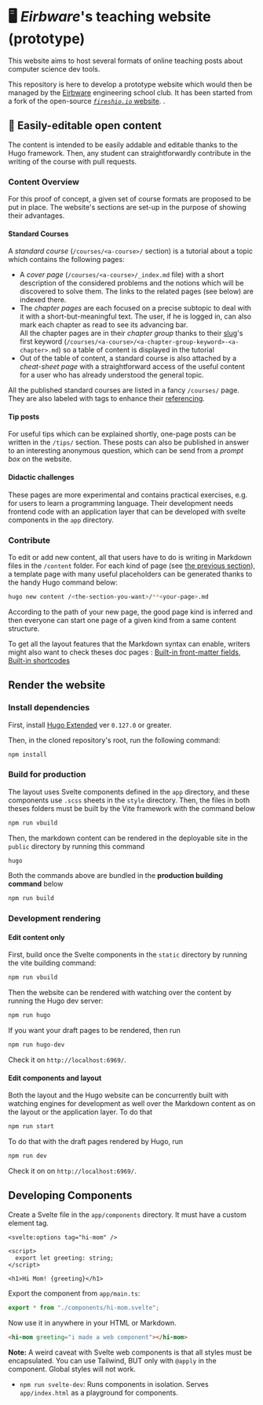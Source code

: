# 🖥️ _Eirbware_'s teaching website (prototype)

This website aims to host several formats of online teaching posts about computer science dev tools.

This repository is here to develop a prototype website which would then be managed by the [Eirbware](https://github.com/Eirbware) engineering school club. It has been started from a fork of the open-source [_`fireshio.io`_ website](https://github.com/fireship-io/fireship.io). .

## 📃 Easily-editable open content

The content is intended to be easily addable and editable thanks to the Hugo framework. Then, any student can straightforwardly
contribute in the writing of the course with pull requests.

### Content Overview

For this proof of concept, a given set of course formats are proposed to be put in place. The website's sections are set-up
in the purpose of showing their advantages.

#### Standard Courses

A _standard course_ (`/courses/<a-course>/` section) is a tutorial about a topic which contains the following pages:

- A _cover page_ (`/courses/<a-course>/_index.md` file) with a short description of the considered problems and the notions
  which will be discovered to solve them. The links to the related pages (see below) are indexed there.
- The _chapter pages_ are each focused on a precise subtopic to deal with it
  with a short-but-meaningful text. The user, if he is logged in, can also mark each
  chapter as read to see its advancing bar.  
   All the chapter pages are in their _chapter group_ thanks to their [slug](https://gohugo.io/content-management/organization/#slug)'s
  first keyword
  (`/courses/<a-course>/<a-chapter-group-keyword>-<a-chapter>.md`) so a table of
  content is displayed in the tutorial
- Out of the table of content, a standard course is also attached by a _cheat-sheet page_ with a straightforward access of the useful content for a user who
  has already understood the general topic.

All the published standard courses are listed in a fancy `/courses/` page. They
are also labeled with tags to enhance their [referencing](#referencing).

#### Tip posts

For useful tips which can be explained shortly, one-page posts
can be written in the `/tips/` section. These posts can also be
published in answer to an interesting anonymous question, which
can be send from a _prompt box_ on the website.

#### Didactic challenges

These pages are more experimental and contains practical exercises, e.g. for
users to learn a programming language. Their development needs frontend code
with an application layer that can be developed with svelte components in the `app` directory.

### Contribute

To edit or add new content, all that users have to do is writing in Markdown files
in the `/content` folder. For each kind of page (see [the previous section](#content-overview)), a template page with many useful placeholders can be generated thanks to the handy Hugo command below:

```sh
hugo new content /<the-section-you-want>/**<your-page>.md
```

According to the path of your new page, the good page kind is inferred and then
everyone can start one page of a given kind from a same content structure.

To get all the layout features that the Markdown syntax can enable,
writers might also want to check theses doc pages :
[Built-in front-matter fields](https://gohugo.io/content-management/front-matter/#fields),
[Built-in shortcodes](https://gohugo.io/content-management/shortcodes/#embedded-shortcodes)

## Render the website

### Install dependencies

First, install [Hugo Extended](https://gohugo.io/getting-started/installing/) ver `0.127.0` or greater.

Then, in the cloned repository's root, run the following command:

```bash
npm install
```

### Build for production

The layout uses Svelte components defined in the `app` directory, and these components use `.scss` sheets in the `style` directory. Then, the files in both theses folders must be built by the Vite framework with the command below

```bash
npm run vbuild
```

Then, the markdown content can be rendered in the deployable site in the `public` directory by running this command

```bash
hugo
```

Both the commands above are bundled in the **production building command** below

```bash
npm run build
```

### Development rendering

#### Edit content only

First, build once the Svelte components in the `static` directory by running the
vite building command:

```bash
npm run vbuild
```

Then the website can be rendered with watching over the content by running the
Hugo dev server:

```bash
npm run hugo
```

If you want your draft pages to be rendered, then run

```bash
npm run hugo-dev
```

Check it on `http://localhost:6969/`.

#### Edit components and layout

Both the layout and the Hugo website can be concurrently built with watching
engines for development as well over the Markdown content as on the layout or
the application layer. To do that

```bash
npm run start
```

To do that with the draft pages rendered by Hugo, run

```bash
npm run dev
```

Check it on on `http://localhost:6969/`.

## Developing Components

Create a Svelte file in the `app/components` directory. It must have a custom element tag.

```svelte
<svelte:options tag="hi-mom" />

<script>
  export let greeting: string;
</script>

<h1>Hi Mom! {greeting}</h1>
```

Export the component from `app/main.ts`:

```ts
export * from "./components/hi-mom.svelte";
```

Now use it in anywhere in your HTML or Markdown.

```html
<hi-mom greeting="i made a web component"></hi-mom>
```

**Note:** A weird caveat with Svelte web components is that all styles must be encapsulated. You can use Tailwind, BUT only with `@apply` in the component. Global styles will not work.

- `npm run svelte-dev`: Runs components in isolation. Serves `app/index.html` as a playground for components.
